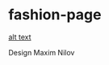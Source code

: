 # fashion-page

[alt text](https://cdn.dribbble.com/users/2079794/screenshots/4888809/034_tony_and_guy_mnv_1_001_.jpg)

Design Maxim Nilov
